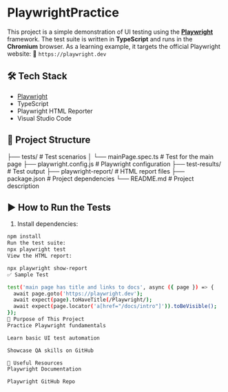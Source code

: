 # PlaywrightPractice
This project is a simple demonstration of UI testing using the [**Playwright**](https://playwright.dev/) framework.  The test suite is written in **TypeScript** and runs in the **Chromium** browser.   As a learning example, it targets the official Playwright website:   🔗 `https://playwright.dev`
## 🛠️ Tech Stack

- [Playwright](https://playwright.dev/)
- TypeScript
- Playwright HTML Reporter
- Visual Studio Code

## 📁 Project Structure

├── tests/ # Test scenarios
│ └── mainPage.spec.ts # Test for the main page
├── playwright.config.js # Playwright configuration
├── test-results/ # Test output
├── playwright-report/ # HTML report files
├── package.json # Project dependencies
└── README.md # Project description


## ▶️ How to Run the Tests

1. Install dependencies:

```bash
npm install
Run the test suite:
npx playwright test
View the HTML report:

npx playwright show-report
✅ Sample Test

test('main page has title and links to docs', async ({ page }) => {
  await page.goto('https://playwright.dev');
  await expect(page).toHaveTitle(/Playwright/);
  await expect(page.locator('a[href="/docs/intro"]')).toBeVisible();
});
🎯 Purpose of This Project
Practice Playwright fundamentals

Learn basic UI test automation

Showcase QA skills on GitHub

🔗 Useful Resources
Playwright Documentation

Playwright GitHub Repo
